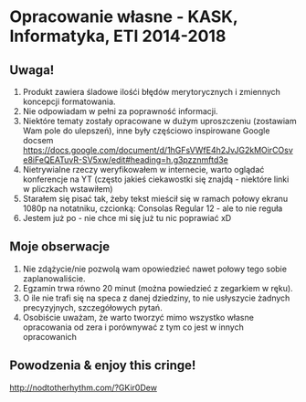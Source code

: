 # Opracowanie własne - KASK, Informatyka, ETI 2014-2018

## Uwaga! 

1. Produkt zawiera śladowe ilośći błędów merytorycznych i zmiennych koncepcji formatowania.
2. Nie odpowiadam w pełni za poprawność informacji.
3. Niektóre tematy zostały opracowane w dużym uproszczeniu (zostawiam Wam pole do ulepszeń), inne były częściowo inspirowane Google docsem https://docs.google.com/document/d/1hGFsVWfE4h2JvJG2kMOirCOsve8iFeQEATuvR-SV5xw/edit#heading=h.g3pzznmftd3e
4. Nietrywialne rzeczy weryfikowałem w internecie, warto oglądać konferencje na YT (często jakieś ciekawostki się znajdą - niektóre linki w pliczkach wstawiłem)
5. Starałem się pisać tak, żeby tekst mieścił się w ramach połowy ekranu 1080p na notatniku, czcionką: Consolas Regular 12 - ale to nie reguła
4. Jestem już po - nie chce mi się już tu nic poprawiać xD

## Moje obserwacje

1. Nie zdążycie/nie pozwolą wam opowiedzieć nawet połowy tego sobie zaplanowaliście.
2. Egzamin trwa równo 20 minut (można powiedzieć z zegarkiem w ręku).
3. O ile nie trafi się na speca z danej dziedziny, to nie usłyszycie żadnych precyzyjnych, szczegółowych pytań.
4. Osobiście uważam, że warto tworzyć mimo wszystko własne opracowania od zera i porównywać z tym co jest w innych opracowanich

## Powodzenia & enjoy this cringe!
http://nodtotherhythm.com/?GKir0Dew




